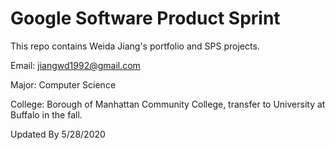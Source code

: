# Google Software Product Sprint

This repo contains Weida Jiang's portfolio and SPS projects.

Email: jiangwd1992@gmail.com

Major: Computer Science

College: Borough of Manhattan Community College, transfer to University at Buffalo in the fall.


Updated By 5/28/2020
